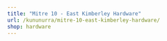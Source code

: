 ```yaml
---
title: "Mitre 10 - East Kimberley Hardware"
url: /kununurra/mitre-10-east-kimberley-hardware/
shop: hardware
---
```

